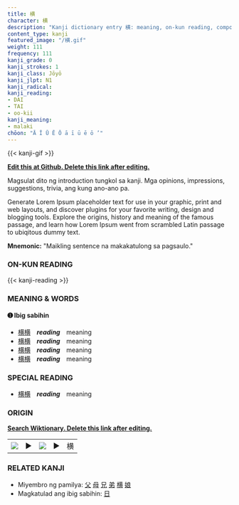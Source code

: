 ```yaml
---
title: 横
character: 横
description: "Kanji dictionary entry 横: meaning, on-kun reading, compounds, origin, related kanji"
content_type: kanji
featured_image: "/横.gif"
weight: 111
frequency: 111
kanji_grade: 0
kanji_strokes: 1
kanji_class: Jōyō
kanji_jlpt: N1
kanji_radical: 
kanji_reading: 
- DAI
- TAI
- oo-kii
kanji_meaning:
- malaki
chōon: "Ā Ī Ū Ē Ō ā ī ū ē ō ’"
---
```

[//]: # (Don't edit the line below. Kanji animated GIF code is automatically generated.)
{{< kanji-gif >}}

[//]: # (Edit below this line.)

**[Edit this at Github. Delete this link after editing.](https://github.com/tim0g/tim/tree/main/content/kanji/横/index.md)**

Magsulat dito ng introduction tungkol sa kanji. Mga opinions, impressions, suggestions, trivia, ang kung ano-ano pa.

Generate Lorem Ipsum placeholder text for use in your graphic, print and web layouts, and discover plugins for your favorite writing, design and blogging tools. Explore the origins, history and meaning of the famous passage, and learn how Lorem Ipsum went from scrambled Latin passage to ubiqitous dummy text.
 
**Mnemonic:** "Maikling sentence na makakatulong sa pagsaulo."

### ON-KUN READING

[//]: # (Don't edit the line below. ON-KUN READING code is automatically generated.)
{{< kanji-reading >}}

### MEANING & WORDS

#### ➊ **Ibig sabihin**
  - [横](../横)[横](../横)　***reading***　meaning
  - [横](../横)[横](../横)　***reading***　meaning
  - [横](../横)[横](../横)　***reading***　meaning
  - [横](../横)[横](../横)　***reading***　meaning

### SPECIAL READING
  - [横](../横)[横](../横)　***reading***　meaning

### ORIGIN

**[Search Wiktionary. Delete this link after editing.](https://wiktionary.org/wiki/横)**
<table class="kanji-table"><tr><td>
<img src="60px-横-bronze.svg.png">
</td><td>▶</td><td>
<img src="60px-横-oracle.svg.png">
</td><td>▶</td>
<td class="kanji-origin">横</td>
</tr></table>

### RELATED KANJI
- Miyembro ng pamilya: [父](../父) [母](../母) [兄](../兄) [弟](../弟) [横](../横) [娘](../娘)
- Magkatulad ang ibig sabihin: [日](../日)
